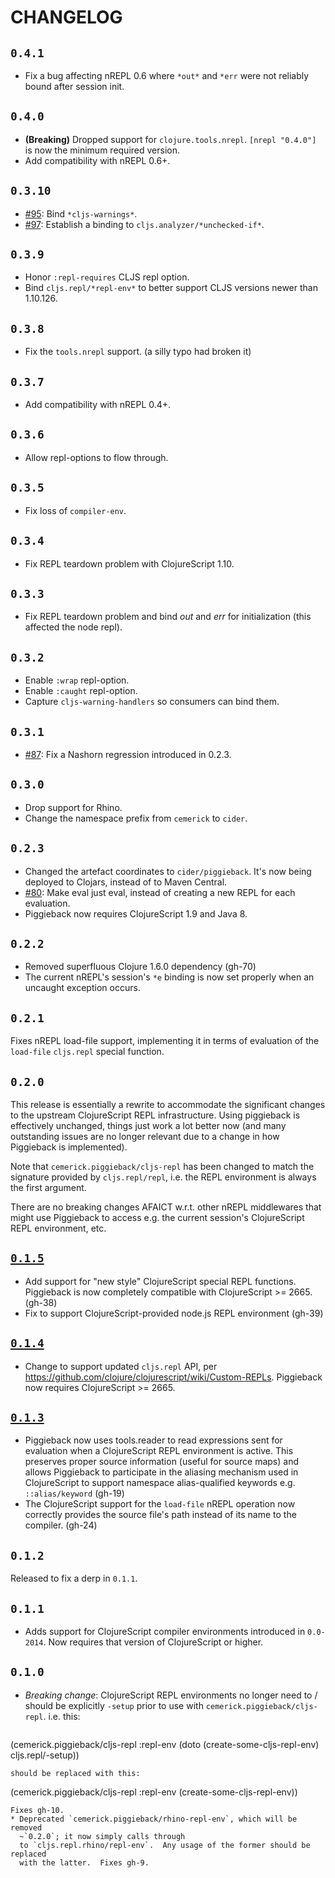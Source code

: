 # CHANGELOG

## `0.4.1`

* Fix a bug affecting nREPL 0.6 where `*out*` and `*err` were not reliably bound after session init.

## `0.4.0`

* **(Breaking)** Dropped support for `clojure.tools.nrepl`. `[nrepl "0.4.0"]` is
  now the minimum required version.
* Add compatibility with nREPL 0.6+.

## `0.3.10`

* [#95](https://github.com/nrepl/piggieback/issues/95): Bind `*cljs-warnings*`.
* [#97](https://github.com/nrepl/piggieback/pulls/97): Establish a binding to `cljs.analyzer/*unchecked-if*`.

## `0.3.9`

* Honor `:repl-requires` CLJS repl option.
* Bind `cljs.repl/*repl-env*` to better support CLJS versions newer than 1.10.126.

## `0.3.8`

* Fix the `tools.nrepl` support. (a silly typo had broken it)

## `0.3.7`

* Add compatibility with nREPL 0.4+.

## `0.3.6`

* Allow repl-options to flow through.

## `0.3.5`

* Fix loss of `compiler-env`.

## `0.3.4`

* Fix REPL teardown problem with ClojureScript 1.10.

## `0.3.3`

* Fix REPL teardown problem and bind *out* and *err* for initialization (this affected the node repl).

## `0.3.2`

* Enable `:wrap` repl-option.
* Enable `:caught` repl-option.
* Capture `cljs-warning-handlers` so consumers can bind them.

## `0.3.1`

* [#87](https://github.com/nrepl/piggieback/issues/87): Fix a Nashorn regression introduced in 0.2.3.

## `0.3.0`

* Drop support for Rhino.
* Change the namespace prefix from `cemerick` to `cider`.

## `0.2.3`

* Changed the artefact coordinates to `cider/piggieback`. It's now being deployed
to Clojars, instead of to Maven Central.
* [#80](https://github.com/nrepl/piggieback/pull/80): Make eval just eval, instead of creating a new REPL for each evaluation.
* Piggieback now requires ClojureScript 1.9 and Java 8.

## `0.2.2`

* Removed superfluous Clojure 1.6.0 dependency (gh-70)
* The current nREPL's session's `*e` binding is now set properly when an
  uncaught exception occurs.

## `0.2.1`

Fixes nREPL load-file support, implementing it in terms of evaluation of the
`load-file` `cljs.repl` special function.

## `0.2.0`

This release is essentially a rewrite to accommodate the significant changes to
the upstream ClojureScript REPL infrastructure. Using piggieback is effectively
unchanged, things just work a lot better now (and many outstanding issues are no
longer relevant due to a change in how Piggieback is implemented).

Note that `cemerick.piggieback/cljs-repl` has been changed to match the signature
provided by `cljs.repl/repl`, i.e. the REPL environment is always the first
argument.

There are no breaking changes AFAICT w.r.t. other nREPL middlewares that might use
Piggieback to access e.g. the current session's ClojureScript REPL environment, etc.

## [`0.1.5`](https://github.com/cemerick/piggieback/issues?q=milestone%3A0.1.5+is%3Aclosed)

* Add support for "new style" ClojureScript special REPL functions. Piggieback
  is now completely compatible with ClojureScript >= 2665. (gh-38)
* Fix to support ClojureScript-provided node.js REPL environment (gh-39)

## [`0.1.4`](https://github.com/cemerick/piggieback/issues?q=milestone%3A0.1.4+is%3Aclosed)

* Change to support updated `cljs.repl` API, per
  https://github.com/clojure/clojurescript/wiki/Custom-REPLs. Piggieback now
  requires ClojureScript >= 2665.

## [`0.1.3`](https://github.com/cemerick/piggieback/issues?milestone=3&state=closed)

* Piggieback now uses tools.reader to read expressions sent for evaluation when
  a ClojureScript REPL environment is active. This preserves proper source
  information (useful for source maps) and allows Piggieback to participate in
  the aliasing mechanism used in ClojureScript to support namespace
  alias-qualified keywords e.g. `::alias/keyword` (gh-19)
* The ClojureScript support for the `load-file` nREPL operation now correctly
  provides the source file's path instead of its name to the compiler. (gh-24)

## `0.1.2`

Released to fix a derp in `0.1.1`.

## `0.1.1`

* Adds support for ClojureScript compiler environments introduced in `0.0-2014`.
  Now requires that version of ClojureScript or higher.

## `0.1.0`

* _Breaking change_: ClojureScript REPL environments no longer need to / should
  be explicitly `-setup` prior to use with `cemerick.piggieback/cljs-repl`.
  i.e. this:

  ```
(cemerick.piggieback/cljs-repl
  :repl-env (doto (create-some-cljs-repl-env)
              cljs.repl/-setup))
```
should be replaced with this:
```
(cemerick.piggieback/cljs-repl :repl-env (create-some-cljs-repl-env))
```
Fixes gh-10.
* Deprecated `cemerick.piggieback/rhino-repl-env`, which will be removed
  ~`0.2.0`; it now simply calls through
  to `cljs.repl.rhino/repl-env`.  Any usage of the former should be replaced
  with the latter.  Fixes gh-9.
